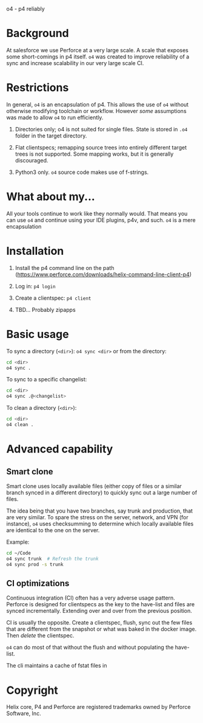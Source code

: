 o4 - p4 reliably

# Background

At salesforce we use Perforce at a very large scale. A scale that
exposes some short-comings in p4 itself. `o4` was created to improve
reliability of a sync and increase scalability in our very large scale
CI.

# Restrictions

In general, `o4` is an encapsulation of p4. This allows the use of
`o4` without otherwise modifying toolchain or workflow. However *some*
assumptions was made to allow `o4` to run efficiently.

1. Directories only; o4 is not suited for single files. State is
stored in `.o4` folder in the target directory.

2. Flat clientspecs; remapping source trees into entirely different
target trees is not supported. Some mapping works, but it is generally
discouraged.

3. Python3 only. `o4` source code makes use of f-strings.

# What about my...

All your tools continue to work like they normally would. That means
you can use `o4` and continue using your IDE plugins, p4v, and such. `o4` is a mere encapsulation

# Installation

1. Install the p4 command line on the path
(https://www.perforce.com/downloads/helix-command-line-client-p4)

2. Log in: `p4 login`

3. Create a clientspec: `p4 client`

4. TBD... Probably zipapps

# Basic usage

To sync a directory (`<dir>`): `o4 sync <dir>` or from the directory:

```sh
cd <dir>
o4 sync .
```

To sync to a specific changelist:

```sh
cd <dir>
o4 sync .@<changelist>
```

To clean a directory (`<dir>`):

```sh
cd <dir>
o4 clean .
```

# Advanced capability


## Smart clone

Smart clone uses locally available files (either copy of files or a
similar branch synced in a different directory) to quickly sync out a
large number of files.

The idea being that you have two branches, say trunk and production,
that are very similar. To spare the stress on the server, network, and
VPN (for instance), `o4` uses checksumming to determine which locally
available files are identical to the one on the server.

Example:

```sh
cd ~/Code
o4 sync trunk  # Refresh the trunk
o4 sync prod -s trunk
```

## CI optimizations

Continuous integration (CI) often has a very adverse usage
pattern. Perforce is designed for clientspecs as the key to the
have-list and files are synced incrementally. Extending over and over
from the previous position.

CI is usually the opposite. Create a clientspec, flush, sync out the
few files that are different from the snapshot or what was baked in
the docker image. Then *delete* the clientspec.

`o4` can do most of that without the flush and without populating the
have-list.




The cli maintains a cache of fstat files in










# Copyright

Helix core, P4 and Perforce are registered trademarks owned by
Perforce Software, Inc.
